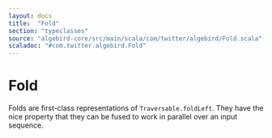 ```yaml
---
layout: docs
title:  "Fold"
section: "typeclasses"
source: "algebird-core/src/main/scala/com/twitter/algebird/Fold.scala"
scaladoc: "#com.twitter.algebird.Fold"
---
```


# Fold

Folds are first-class representations of `Traversable.foldLeft`. They have the nice property that they can be fused to work in parallel over an input sequence.
